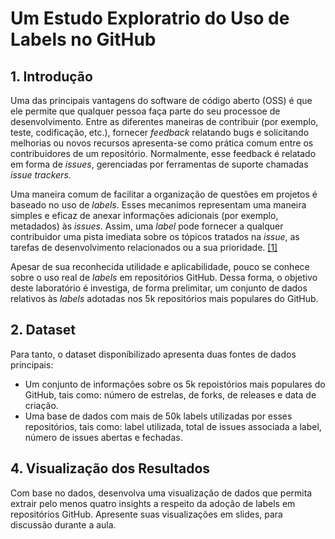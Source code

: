 # Um Estudo Exploratrio do Uso de Labels no GitHub

## 1. Introdução

Uma das principais vantagens do software de código aberto (OSS) é que ele permite que qualquer pessoa faça parte do seu processoe de desenvolvimento. Entre as diferentes maneiras de contribuir (por exemplo, teste, codificação, etc.), fornecer _feedback_ relatando bugs e solicitando melhorias ou novos recursos apresenta-se como prática comum entre os contribuidores de um repositório. Normalmente, esse feedback é relatado em forma de _issues_, gerenciadas por ferramentas de suporte chamadas _issue trackers_.

Uma maneira comum de facilitar a organização de questões em projetos é baseado no uso de _labels_. Esses mecanimos representam uma maneira simples e eficaz de anexar informações adicionais (por exemplo, metadados) às _issues_. Assim, uma _label_ pode fornecer a qualquer contribuidor uma pista imediata sobre os tópicos tratados na _issue_, as tarefas de desenvolvimento relacionados ou a sua prioridade. [\[1\]](https://www.researchgate.net/publication/272794664_Exploring_the_Use_of_Labels_to_Categorize_Issues_in_Open-Source_Software_Projects) 

Apesar de sua reconhecida utilidade e aplicabilidade, pouco se conhece sobre o uso real de _labels_ em repositórios GitHub. Dessa forma, o objetivo deste laboratório é investiga, de forma prelimitar, um conjunto de dados relativos às _labels_ adotadas nos 5k repositórios mais populares do GitHub. 

## 2. Dataset

Para tanto, o dataset disponíbilizado apresenta duas fontes de dados principais:

* Um conjunto de informações sobre os 5k repoistórios mais populares do GitHub, tais como: número de estrelas, de forks, de releases e  data de criação.
* Uma base de dados com mais de 50k labels utilizadas por esses repositórios, tais como: label utilizada, total de issues associada a label, número de issues abertas e fechadas.

## 4. Visualização dos Resultados

Com base no dados, desenvolva uma visualização de dados que permita extrair pelo menos quatro insights a respeito da adoção de labels em repositórios GitHub. Apresente suas visualizações em slides, para discussão durante a aula.
